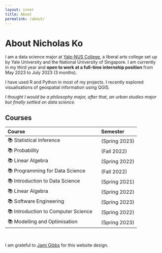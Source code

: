 ```yaml
---
layout: inner
title: About
permalink: /about/
---
```

# About Nicholas Ko

I am a data science major at [Yale-NUS College](https://www.yale-nus.edu.sg/about/key-facts/), a liberal arts college set up by Yale University and the National University of Singapore. I am currently in my third year and **open to work at a full-time internship position** from May 2023 to July 2023 (3 months).

I have used R and Python in most of my projects. I recently explored visualisations of geospatial information using QGIS. 

_I thought I would be a philosophy major, after that, an urban studies major but finally settled on data science._

## Courses

|Course|&nbsp;&nbsp;&nbsp;Semester|
|:-----|:--------------|
|📚 Statistical Inference|&nbsp;&nbsp;&nbsp;(Spring 2023)|
|📚 Probability|&nbsp;&nbsp;&nbsp;(Fall 2022)|
|📚  Linear Algebra |&nbsp;&nbsp;&nbsp;(Spring 2022)|
|📚  Programming for Data Science |&nbsp;&nbsp;&nbsp;(Fall 2022)|
|📚  Introduction to Data Science |&nbsp;&nbsp;&nbsp;(Spring 2021)|
|📚  Linear Algebra |&nbsp;&nbsp;&nbsp;(Spring 2022)|
|📚  Software Engineering |&nbsp;&nbsp;&nbsp;(Spring 2023)|
|📚  Introduction to Computer Science|&nbsp;&nbsp;&nbsp;(Spring 2022)|
|📚  Modelling and Optimisation |&nbsp;&nbsp;&nbsp;(Spring 2023)|

&nbsp;


I am grateful to [Jami Gibbs](https://github.com/jamigibbs/phantom) for this website design. 

